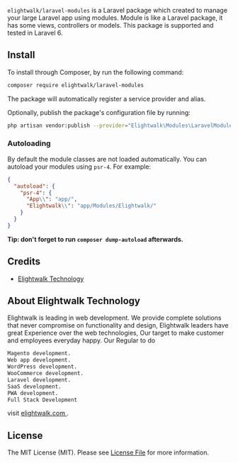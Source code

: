 
`elightwalk/laravel-modules` is a Laravel package which created to manage your large Laravel app using modules. Module is like a Laravel package, it has some views, controllers or models. This package is supported and tested in Laravel 6.

## Install

To install through Composer, by run the following command:

``` bash
composer require elightwalk/laravel-modules
```

The package will automatically register a service provider and alias.

Optionally, publish the package's configuration file by running:

``` bash
php artisan vendor:publish --provider="Elightwalk\Modules\LaravelModulesServiceProvider"
```

### Autoloading

By default the module classes are not loaded automatically. You can autoload your modules using `psr-4`. For example:

``` json
{
  "autoload": {
    "psr-4": {
      "App\\": "app/",
      "Elightwalk\\": "app/Modules/Elightwalk/"
    }
  }
}
```

**Tip: don't forget to run `composer dump-autoload` afterwards.**

## Credits

- [ Elightwalk Technology ](https://github.com/elightwalk)

## About Elightwalk Technology

Elightwalk is leading in web development. We provide complete solutions that never compromise on functionality and design, Elightwalk leaders have great Experience over the web technologies, Our target to make customer and employees everyday happy.
Our Regular to do 
``` bash
Magento development.
Web app development.
WordPress development.
WooCommerce development.
Laravel development.
SaaS development.
PWA development.
Full Stack Development
```
visit [ elightwalk.com ](https://elightwalk.com).


## License

The MIT License (MIT). Please see [License File](LICENSE.md) for more information.
